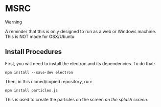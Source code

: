 # MSRC

> [!WARNING]
> A reminder that this is only designed to run as a web or Windows machine. This is NOT made for OSX/Ubuntu

## Install Procedures

First, you will need to install the electron and its dependencies. To do that:
```
npm install --save-dev electron
```

Then, in this cloned/copied repository, run:
```
npm install particles.js
```
This is used to create the particles on the screen *on the splash screen*.